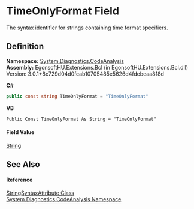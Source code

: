 # TimeOnlyFormat Field


The syntax identifier for strings containing time format specifiers.



## Definition
**Namespace:** <a href="N_System_Diagnostics_CodeAnalysis.md">System.Diagnostics.CodeAnalysis</a>  
**Assembly:** EgonsoftHU.Extensions.Bcl (in EgonsoftHU.Extensions.Bcl.dll) Version: 3.0.1+8c729d04d0fcab10705485e5626d4fdebeaa818d

**C#**
``` C#
public const string TimeOnlyFormat = "TimeOnlyFormat"
```
**VB**
``` VB
Public Const TimeOnlyFormat As String = "TimeOnlyFormat"
```



#### Field Value
<a href="https://learn.microsoft.com/dotnet/api/system.string" target="_blank" rel="noopener noreferrer">String</a>

## See Also


#### Reference
<a href="T_System_Diagnostics_CodeAnalysis_StringSyntaxAttribute.md">StringSyntaxAttribute Class</a>  
<a href="N_System_Diagnostics_CodeAnalysis.md">System.Diagnostics.CodeAnalysis Namespace</a>  
